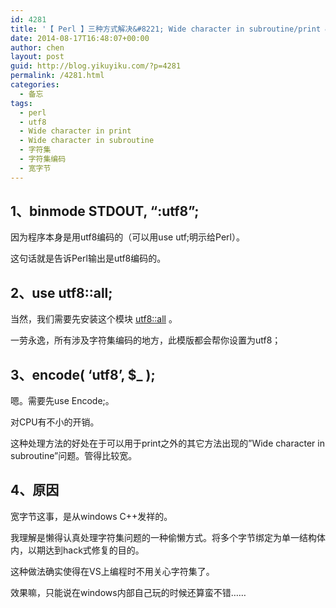 ```yaml
---
id: 4281
title: '【 Perl 】三种方式解决&#8221; Wide character in subroutine/print &#8220;'
date: 2014-08-17T16:48:07+00:00
author: chen
layout: post
guid: http://blog.yikuyiku.com/?p=4281
permalink: /4281.html
categories:
  - 备忘
tags:
  - perl
  - utf8
  - Wide character in print
  - Wide character in subroutine
  - 字符集
  - 字符集编码
  - 宽字节
---
```

## 1、binmode STDOUT, &#8220;:utf8&#8221;;

因为程序本身是用utf8编码的（可以用use utf;明示给Perl）。
  
这句话就是告诉Perl输出是utf8编码的。

## 2、use utf8::all;

当然，我们需要先安装这个模块 [utf8::all](https://metacpan.org/pod/utf8::all "utf8::all") 。
  
一劳永逸，所有涉及字符集编码的地方，此模版都会帮你设置为utf8；

## 3、encode( &#8216;utf8&#8217;, $_ );

嗯。需要先use Encode;。
  
对CPU有不小的开销。
  
这种处理方法的好处在于可以用于print之外的其它方法出现的&#8221;Wide character in subroutine&#8221;问题。管得比较宽。

## 4、原因

宽字节这事，是从windows C++发祥的。
  
我理解是懒得认真处理字符集问题的一种偷懒方式。将多个字节绑定为单一结构体内，以期达到hack式修复的目的。
  
这种做法确实使得在VS上编程时不用关心字符集了。
  
效果嘛，只能说在windows内部自己玩的时候还算蛮不错……